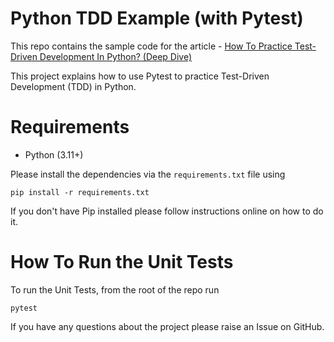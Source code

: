 # Python TDD Example (with Pytest)

This repo contains the sample code for the article - [How To Practice Test-Driven Development In Python? (Deep Dive)](https://pytest-with-eric.com/tdd/pytest-tdd/)

This project explains how to use Pytest to practice Test-Driven Development (TDD) in Python.

# Requirements
* Python (3.11+)

Please install the dependencies via the `requirements.txt` file using 
```commandline
pip install -r requirements.txt
```
If you don't have Pip installed please follow instructions online on how to do it.

# How To Run the Unit Tests
To run the Unit Tests, from the root of the repo run
```commandline
pytest
```

If you have any questions about the project please raise an Issue on GitHub. 
